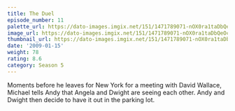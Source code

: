 ```yaml
---
title: The Duel
episode_number: 11
palette_url: https://dato-images.imgix.net/151/1471789071-nOX0ra1taDbQeOcMU8IYnXwfyxI.jpg?ixlib=rb-1.1.0&ch=DPR%2CWidth&auto=enhance&palette=json
image_url: https://dato-images.imgix.net/151/1471789071-nOX0ra1taDbQeOcMU8IYnXwfyxI.jpg?ixlib=rb-1.1.0&ch=DPR%2CWidth&auto=compress%2Cformat&w=500
thumbnail_url: https://dato-images.imgix.net/151/1471789071-nOX0ra1taDbQeOcMU8IYnXwfyxI.jpg?ixlib=rb-1.1.0&ch=DPR%2CWidth&auto=enhance&w=500&h=280&fit=crop&fm=jpg
date: '2009-01-15'
weight: 78
rating: 8.6
category: Season 5
---
```


Moments before he leaves for New York for a meeting with David Wallace, Michael tells Andy that Angela and Dwight are seeing each other. Andy and Dwight then decide to have it out in the parking lot.